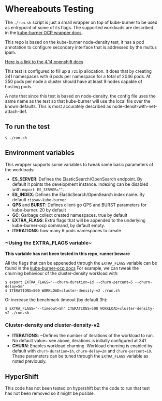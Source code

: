 # Whereabouts Testing

The `./run.sh` script is just a small wrapper on top of kube-burner to be used as entrypoint of some of its flags. The supported workloads are described in the [kube-burner OCP wrapper docs](https://kube-burner.github.io/kube-burner-ocp/latest/).

This repo is based on the kube-burner node-density test, it has a pod annotation to configure secondary interface that is addressed by the multus ipam.

[Here is a link to the 4.14 openshift docs](https://docs.openshift.com/container-platform/4.14/networking/multiple_networks/configuring-additional-network.html#nw-multus-creating-whereabouts-reconciler-daemon-set_configuring-additional-network)

This test is configured to fill up a `/21` ip allocation. It does that by creating 341 namespaces with 6 pods per namespace for a total of 2046 pods. At 250 pods per node a cluster should have at least 9 nodes capable of hosting pods.

A note that since this test is based on node-density, the config file uses the same name as the test so that kube-burner will use the local file over the known defaults. This is most accurately described as node-densit-with-net-attach-def.



## To run the test
```shell
$ ./run.sh 
```

## Environment variables

This wrapper supports some variables to tweak some basic parameters of the workloads:

- **ES_SERVER**: Defines the ElasticSearch/OpenSearch endpoint. By default it points the development instance. Indexing can be disabled with `export ES_SERVER=""`.
- **ES_INDEX**: Defines the ElasticSearch/OpenSearch index name. By default `ripsaw-kube-burner`
- **QPS** and **BURST**: Defines client-go QPS and BURST parameters for kube-burner. 20 by default
- **GC**: Garbage collect created namespaces. true by default
- **EXTRA_FLAGS**: Extra flags that will be appended to the underlying kube-burner-ocp command, by default empty.
- **ITERATIONS**: how many 6 pods namespaces to create

### ~Using the EXTRA_FLAGS variable~
**This variable has not been tested in this repo, runner beware**

All the flags that can be appeneded through the `EXTRA_FLAGS` variable can be found in the [kube-burner-ocp docs](https://kube-burner.github.io/kube-burner-ocp/latest/)
For example, we can tweak the churning behaviour of the cluster-density workload with:

```shell
$ export EXTRA_FLAGS="--churn-duration=1d --churn-percent=5 --churn-delay=5m"
$ ITERATIONS=500 WORKLOAD=cluster-density-v2 ./run.sh
```

Or increase the benchmark timeout (by default 3h):

```shell
$ EXTRA_FLAGS="--timeout=5h" ITERATIONS=500 WORKLOAD=cluster-density-v2 ./run.sh
```


### Cluster-density and cluster-density-v2

- **ITERATIONS**: ~Defines the number of iterations of the workload to run. No default value~ see above, iterations is initially configured at 341
- **CHURN**: Enables workload churning. Workload churning is enabled by default with `churn-duration=1h`, `churn-delay=2m` and `churn-percent=10`. These parameters can be tuned through the `EXTRA_FLAGS` variable as noted previously.

## HyperShift
This code has not been tested on hypershift but the code to run that test has not been removed so it might be posible.

